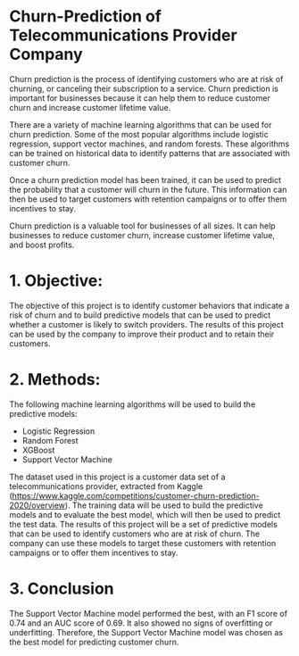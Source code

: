# Churn-Prediction of Telecommunications Provider Company

Churn prediction is the process of identifying customers who are at risk of churning, or canceling their subscription to a service. Churn prediction is important for businesses because it can help them to reduce customer churn and increase customer lifetime value.

There are a variety of machine learning algorithms that can be used for churn prediction. Some of the most popular algorithms include logistic regression, support vector machines, and random forests. These algorithms can be trained on historical data to identify patterns that are associated with customer churn.

Once a churn prediction model has been trained, it can be used to predict the probability that a customer will churn in the future. This information can then be used to target customers with retention campaigns or to offer them incentives to stay.

Churn prediction is a valuable tool for businesses of all sizes. It can help businesses to reduce customer churn, increase customer lifetime value, and boost profits.

# 1. Objective:

The objective of this project is to identify customer behaviors that indicate a risk of churn and to build predictive models that can be used to predict whether a customer is likely to switch providers. The results of this project can be used by the company to improve their product and to retain their customers.

# 2. Methods:

The following machine learning algorithms will be used to build the predictive models:
- Logistic Regression
- Random Forest
- XGBoost
- Support Vector Machine
  
The dataset used in this project is a customer data set of a telecommunications provider, extracted from Kaggle (https://www.kaggle.com/competitions/customer-churn-prediction-2020/overview). The training data will be used to build the predictive models and to evaluate the best model, which will then be used to predict the test data.
The results of this project will be a set of predictive models that can be used to identify customers who are at risk of churn. The company can use these models to target these customers with retention campaigns or to offer them incentives to stay.
# 3. Conclusion

The Support Vector Machine model performed the best, with an F1 score of 0.74 and an AUC score of 0.69. It also showed no signs of overfitting or underfitting. Therefore, the Support Vector Machine model was chosen as the best model for predicting customer churn.
